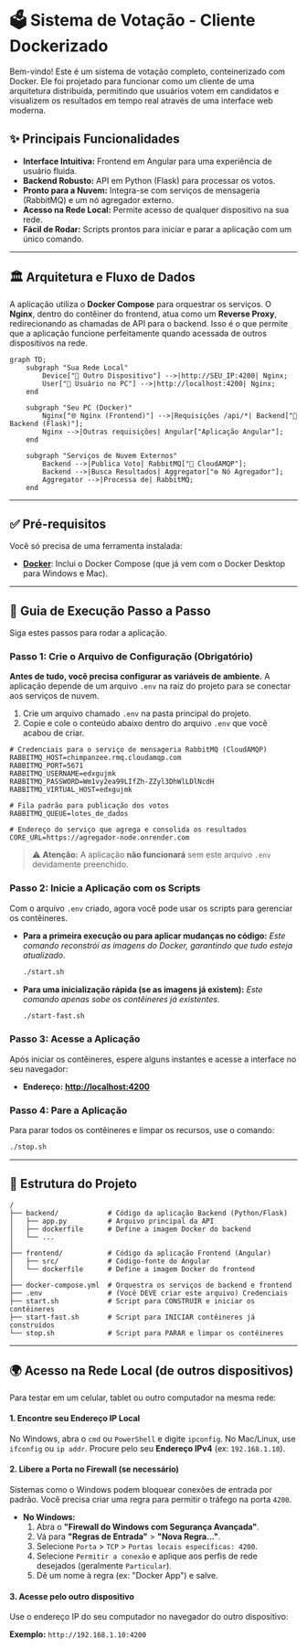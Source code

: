 # 🗳️ Sistema de Votação - Cliente Dockerizado

Bem-vindo! Este é um sistema de votação completo, conteinerizado com Docker. Ele foi projetado para funcionar como um cliente de uma arquitetura distribuída, permitindo que usuários votem em candidatos e visualizem os resultados em tempo real através de uma interface web moderna.

## ✨ Principais Funcionalidades

-   **Interface Intuitiva:** Frontend em Angular para uma experiência de usuário fluida.
-   **Backend Robusto:** API em Python (Flask) para processar os votos.
-   **Pronto para a Nuvem:** Integra-se com serviços de mensageria (RabbitMQ) e um nó agregador externo.
-   **Acesso na Rede Local:** Permite acesso de qualquer dispositivo na sua rede.
-   **Fácil de Rodar:** Scripts prontos para iniciar e parar a aplicação com um único comando.

---

## 🏛️ Arquitetura e Fluxo de Dados

A aplicação utiliza o **Docker Compose** para orquestrar os serviços. O **Nginx**, dentro do contêiner do frontend, atua como um **Reverse Proxy**, redirecionando as chamadas de API para o backend. Isso é o que permite que a aplicação funcione perfeitamente quando acessada de outros dispositivos na rede.

```mermaid
graph TD;
    subgraph "Sua Rede Local"
        Device["📱 Outro Dispositivo"] -->|http://SEU_IP:4200| Nginx;
        User["👤 Usuário no PC"] -->|http://localhost:4200| Nginx;
    end

    subgraph "Seu PC (Docker)"
        Nginx["🌐 Nginx (Frontend)"] -->|Requisições /api/*| Backend["🐍 Backend (Flask)"];
        Nginx -->|Outras requisições| Angular["Aplicação Angular"];
    end

    subgraph "Serviços de Nuvem Externos"
        Backend -->|Publica Voto| RabbitMQ["🐇 CloudAMQP"];
        Backend -->|Busca Resultados| Aggregator["⚙️ Nó Agregador"];
        Aggregator -->|Processa de| RabbitMQ;
    end
```

---

## ✅ Pré-requisitos

Você só precisa de uma ferramenta instalada:

-   [**Docker**](https://www.docker.com/products/docker-desktop/): Inclui o Docker Compose (que já vem com o Docker Desktop para Windows e Mac).

---

## 🚀 Guia de Execução Passo a Passo

Siga estes passos para rodar a aplicação.

### Passo 1: Crie o Arquivo de Configuração (Obrigatório)

**Antes de tudo, você precisa configurar as variáveis de ambiente.** A aplicação depende de um arquivo `.env` na raiz do projeto para se conectar aos serviços de nuvem.

1.  Crie um arquivo chamado `.env` na pasta principal do projeto.
2.  Copie e cole o conteúdo abaixo dentro do arquivo `.env` que você acabou de criar.

```env
# Credenciais para o serviço de mensageria RabbitMQ (CloudAMQP)
RABBITMQ_HOST=chimpanzee.rmq.cloudamqp.com
RABBITMQ_PORT=5671
RABBITMQ_USERNAME=edxgujmk
RABBITMQ_PASSWORD=Wm1vy2ea99LIfZh-ZZyl3DhWlLDlNcdH
RABBITMQ_VIRTUAL_HOST=edxgujmk

# Fila padrão para publicação dos votos
RABBITMQ_QUEUE=lotes_de_dados

# Endereço do serviço que agrega e consolida os resultados
CORE_URL=https://agregador-node.onrender.com
```

> ⚠️ **Atenção:** A aplicação **não funcionará** sem este arquivo `.env` devidamente preenchido.

### Passo 2: Inicie a Aplicação com os Scripts

Com o arquivo `.env` criado, agora você pode usar os scripts para gerenciar os contêineres.

-   **Para a primeira execução ou para aplicar mudanças no código:**
    *Este comando reconstrói as imagens do Docker, garantindo que tudo esteja atualizado.*
    ```bash
    ./start.sh
    ```

-   **Para uma inicialização rápida (se as imagens já existem):**
    *Este comando apenas sobe os contêineres já existentes.*
    ```bash
    ./start-fast.sh
    ```

### Passo 3: Acesse a Aplicação
Após iniciar os contêineres, espere alguns instantes e acesse a interface no seu navegador:

-   **Endereço:** [**http://localhost:4200**](http://localhost:4200)

### Passo 4: Pare a Aplicação
Para parar todos os contêineres e limpar os recursos, use o comando:
```bash
./stop.sh
```

---

## 📁 Estrutura do Projeto

```
/
├── backend/            # Código da aplicação Backend (Python/Flask)
│   ├── app.py          # Arquivo principal da API
│   ├── dockerfile      # Define a imagem Docker do backend
│   └── ...
│
├── frontend/           # Código da aplicação Frontend (Angular)
│   ├── src/            # Código-fonte do Angular
│   └── dockerfile      # Define a imagem Docker do frontend
│
├── docker-compose.yml  # Orquestra os serviços de backend e frontend
├── .env                # (Você DEVE criar este arquivo) Credenciais
├── start.sh            # Script para CONSTRUIR e iniciar os contêineres
├── start-fast.sh       # Script para INICIAR contêineres já construídos
└── stop.sh             # Script para PARAR e limpar os contêineres
```

---

## 🌍 Acesso na Rede Local (de outros dispositivos)

Para testar em um celular, tablet ou outro computador na mesma rede:

#### 1. Encontre seu Endereço IP Local
   No Windows, abra o `cmd` ou `PowerShell` e digite `ipconfig`. No Mac/Linux, use `ifconfig` ou `ip addr`. Procure pelo seu **Endereço IPv4** (ex: `192.168.1.10`).

#### 2. Libere a Porta no Firewall (se necessário)
   Sistemas como o Windows podem bloquear conexões de entrada por padrão. Você precisa criar uma regra para permitir o tráfego na porta `4200`.
   -   **No Windows:**
        1.  Abra o **"Firewall do Windows com Segurança Avançada"**.
        2.  Vá para **"Regras de Entrada"** > **"Nova Regra..."**.
        3.  Selecione `Porta` > `TCP` > `Portas locais específicas: 4200`.
        4.  Selecione `Permitir a conexão` e aplique aos perfis de rede desejados (geralmente `Particular`).
        5.  Dê um nome à regra (ex: "Docker App") e salve.

#### 3. Acesse pelo outro dispositivo

Use o endereço IP do seu computador no navegador do outro dispositivo:

**Exemplo:** `http://192.168.1.10:4200`